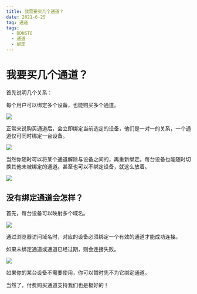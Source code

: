 ```yaml
---
title: 我需要买几个通道？
date: 2021-6-25
tag: 通道
tags: 
  - DDNSTO
  - 通道
  - 绑定 
---
```

# 我要买几个通道？
首先说明几个关系：

每个用户可以绑定多个设备，也能购买多个通道。

![](/assets/posts/user-device-tunnel.png)

正常来说购买通道后，会立即绑定当前选定的设备，他们是一对一的关系，一个通道仅可同时绑定一台设备。 

![](/assets/posts/device-tunnel.png)

当然你随时可以将某个通道解除与设备之间的，再重新绑定。每台设备也能随时切换其他未被绑定的通道。甚至也可以不绑定设备，就这么放着。

![](/assets/posts/device-tunnel-2.png)

## 没有绑定通道会怎样？

首先，每台设备可以映射多个域名。

![](/assets/posts/url-device.png)

通过浏览器访问域名时，对应的设备必须绑定一个有效的通道才能成功连接。

如果未绑定通道或通道已经过期，则会连接失败。

![](/assets/posts/data-flow.png)

如果你的某台设备不需要使用，你可以暂时先不为它绑定通道。

当然了，付费购买通道支持我们也是极好的！

